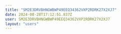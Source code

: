 ```yaml
---
title: "SM2E3DRVBHNGWBWP49EEQ34362VXP2RDRK27X2XJ7"
date: 2024-08-28T17:12:51.837Z
user: SM2E3DRVBHNGWBWP49EEQ34362VXP2RDRK27X2XJ7
layout: "users"
---
```

    